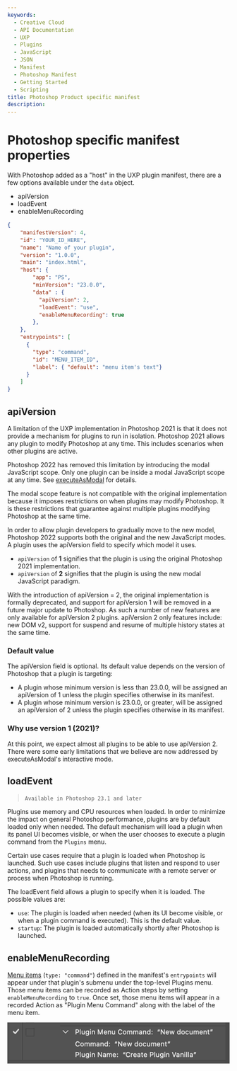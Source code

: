 ```yaml
---
keywords:
  - Creative Cloud
  - API Documentation
  - UXP
  - Plugins
  - JavaScript
  - JSON
  - Manifest
  - Photoshop Manifest
  - Getting Started
  - Scripting
title: Photoshop Product specific manifest
description:
---
```


# Photoshop specific manifest properties

With Photoshop added as a "host" in the UXP plugin manifest, there are a few options available under the `data` object.
- apiVersion
- loadEvent
- enableMenuRecording

```json
{
    "manifestVersion": 4,
    "id": "YOUR_ID_HERE",
    "name": "Name of your plugin",
    "version": "1.0.0",
    "main": "index.html",
    "host": {
        "app": "PS",
        "minVersion": "23.0.0",
        "data" : {
          "apiVersion": 2,
          "loadEvent": "use",
          "enableMenuRecording": true
        },
    },
    "entrypoints": [
      {
        "type": "command",
        "id": "MENU_ITEM_ID",
        "label": { "default": "menu item's text"}
      }
    ]
}
```

## apiVersion
A limitation of the UXP implementation in Photoshop 2021 is that it does not provide a mechanism for plugins to run in isolation. Photoshop 2021 allows any plugin to modify Photoshop at any time. This includes scenarios when other plugins are active.

Photoshop 2022 has removed this limitation by introducing the modal JavaScript scope. Only one plugin can be inside a modal JavaScript scope at any time. See [executeAsModal](../../../../../ps_reference/media/executeasmodal/) for details.

The modal scope feature is not compatible with the original implementation because it imposes restrictions on when plugins may modify Photoshop.
It is these restrictions that guarantee against multiple plugins modifying Photoshop at the same time.

In order to allow plugin developers to gradually move to the new model, Photoshop 2022 supports both the original and the new JavaScript modes. A plugin uses the apiVersion field to specify which model it uses.
* `apiVersion` of **1** signifies that the plugin is using the original Photoshop 2021 implementation.
* `apiVersion` of **2** signifies that the plugin is using the new modal JavaScript paradigm.

With the introduction of apiVersion = 2, the original implementation is formally deprecated, and support for apiVersion 1 will be removed in a future major update to Photoshop. As such a number of new features are only available for apiVersion 2 plugins. apiVersion 2 only features include: new DOM v2, support for suspend and resume of multiple history states at the same time.

### Default value

The apiVersion field is optional. Its default value depends on the version of Photoshop that a plugin is targeting:
* A plugin whose minimum version is less than 23.0.0, will be assigned an apiVersion of 1 unless the plugin specifies otherwise in its manifest.
* A plugin whose minimum version is 23.0.0, or greater, will be assigned an apiVersion of 2 unless the plugin specifies otherwise in its manifest.

### Why use version 1 (2021)?

At this point, we expect almost all plugins to be able to use apiVersion 2. There were some early limitations that we believe are now addressed by executeAsModal's interactive mode. 

## loadEvent

> `Available in Photoshop 23.1 and later`

Plugins use memory and CPU resources when loaded. In order to minimize the impact on general Photoshop performance, plugins are by default loaded only when needed. The default mechanism will load a plugin when its panel UI becomes visible, or when the user chooses to execute a plugin command from the `Plugins` menu.

Certain use cases require that a plugin is loaded when Photoshop is launched. Such use cases include plugins that listen and respond to user actions, and plugins that needs to communicate with a remote server or process when Photoshop is running.

The loadEvent field allows a plugin to specify when it is loaded. The possible values are:
* `use`: The plugin is loaded when needed (when its UI become visible, or when a plugin command is executed). This is the default value.
* `startup`: The plugin is loaded automatically shortly after Photoshop is launched.


## enableMenuRecording

[Menu items](../index.md#entry-points) (`type: "command"`) defined in the manifest's `entrypoints` will appear under that plugin's submenu under the top-level Plugins menu. Those menu items can be recorded as Action steps by setting `enableMenuRecording` to `true`.  Once set, those menu items will appear in a recorded Action as "Plugin Menu Command" along with the label of the menu item.

![Actions panel entry](./menu_recording.png)